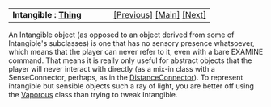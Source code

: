 ---
---
<table width="100%" data-border="0" data-cellspacing="0"
data-cellpadding="3" data-bgcolor="#C0C0C0">
<colgroup>
<col style="width: 50%" />
<col style="width: 50%" />
</colgroup>
<tbody>
<tr>
<td style="text-align: left;"><strong>Intangible : <a
href="thing-introduction.html">Thing</a><br />
</strong></td>
<td style="text-align: right;"><a
href="intangibles-overview.html">[Previous]</a> <a
href="generalintroduction.html">[Main]</a> <a
href="distanceconnector.html">[Next]</a></td>
</tr>
</tbody>
</table>

  
An Intangible object (as opposed to an object derived from some of
Intangible's subclasses) is one that has no sensory presence whatsoever,
which means that the player can never refer to it, even with a bare
EXAMINE command. That means it is really only useful for abstract
objects that the player will never interact with directly (as a mix-in
class with a SenseConnector, perhaps, as in the
[DistanceConnector](distanceconnector.html)). To represent intangible but
sensible objects such a ray of light, you are better off using the
[Vaporous](vaporous.html) class than trying to tweak Intangible.  
  
  
